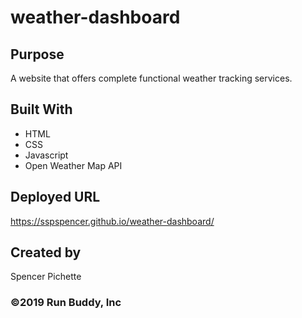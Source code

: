 # weather-dashboard

## Purpose

A website that offers complete functional weather tracking services.

## Built With

- HTML
- CSS
- Javascript
- Open Weather Map API

## Deployed URL

https://sspspencer.github.io/weather-dashboard/

## Created by

Spencer Pichette

### ©️2019 Run Buddy, Inc

